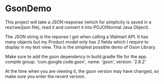 # GsonDemo

This project will take a JSON response (which for simplicity is saved in a res/raw/json file), read it and convert it into POJO(Normal Java Object).

The JSON string is the reponse I got when calling a Walmart API. It has many objects but my Product model only has 2 fields which I require to display in my text view.
This is the simplest possible demo of Gson Library.

Make sure to add the gson dependency in build.gradle file for the app.
compile group: 'com.google.code.gson', name: 'gson', version: '2.8.2'

At the time when you are viewing it, the gson version may have changed, so make sure you enter the recent version.